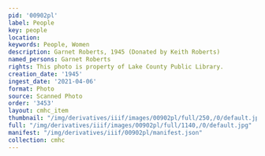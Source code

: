```yaml
---
pid: '00902pl'
label: People
key: people
location: 
keywords: People, Women
description: Garnet Roberts, 1945 (Donated by Keith Roberts)
named_persons: Garnet Roberts
rights: This photo is property of Lake County Public Library.
creation_date: '1945'
ingest_date: '2021-04-06'
format: Photo
source: Scanned Photo
order: '3453'
layout: cmhc_item
thumbnail: "/img/derivatives/iiif/images/00902pl/full/250,/0/default.jpg"
full: "/img/derivatives/iiif/images/00902pl/full/1140,/0/default.jpg"
manifest: "/img/derivatives/iiif/00902pl/manifest.json"
collection: cmhc
---
```

